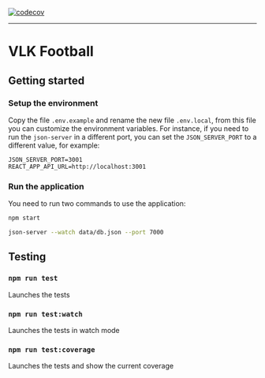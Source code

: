 [![codecov](https://codecov.io/gh/lucacacciarru/vlk-football/branch/main/graph/badge.svg?token=932AEHVSYP)](https://codecov.io/gh/lucacacciarru/vlk-football)

---

# VLK Football

## Getting started

### Setup the environment

Copy the file `.env.example` and rename the new file `.env.local`, from this file you can customize the environment variables.
For instance, if you need to run the `json-server` in a different port, you can set the `JSON_SERVER_PORT` to a different value, for example:

```
JSON_SERVER_PORT=3001
REACT_APP_API_URL=http://localhost:3001
```

### Run the application

You need to run two commands to use the application:

```bash
npm start
```

```bash
json-server --watch data/db.json --port 7000
```

## Testing

### `npm run test`

Launches the tests

### `npm run test:watch`

Launches the tests in watch mode

### `npm run test:coverage`

Launches the tests and show the current coverage
